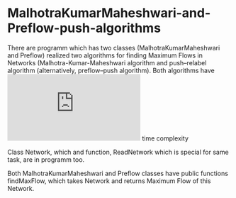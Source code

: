 # MalhotraKumarMaheshwari-and-Preflow-push-algorithms
There are programm which has two classes (MalhotraKumarMaheshwari and Preflow) realized two algorithms for finding Maximum Flows in Networks (Malhotra-Kumar-Maheshwari algorithm and push–relabel algorithm (alternatively, preflow–push algorithm). Both algorithms have ![equation](https://latex.codecogs.com/gif.latex?O%28V%5E3%29) time complexity

Class Network, which  and function, ReadNetwork which is special for same task, are in programm too.

Both MalhotraKumarMaheshwari and Preflow classes have public functions findMaxFlow, which takes Network and returns Maximum Flow of this Network.
